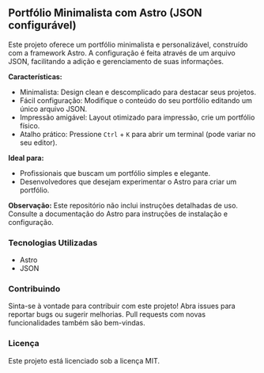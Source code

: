 ## Portfólio Minimalista com Astro (JSON configurável)

Este projeto oferece um portfólio minimalista e personalizável, construído com a framework Astro. A configuração é feita através de um arquivo JSON, facilitando a adição e gerenciamento de suas informações.

**Características:**

* Minimalista: Design clean e descomplicado para destacar seus projetos.
* Fácil configuração: Modifique o conteúdo do seu portfólio editando um único arquivo JSON.
* Impressão amigável: Layout otimizado para impressão, crie um portfólio físico.
* Atalho prático: Pressione `Ctrl` + `K` para abrir um terminal (pode variar no seu editor).

**Ideal para:**

* Profissionais que buscam um portfólio simples e elegante.
* Desenvolvedores que desejam experimentar o Astro para criar um portfólio.

**Observação:** Este repositório não inclui instruções detalhadas de uso. Consulte a documentação do Astro para instruções de instalação e configuração.

### Tecnologias Utilizadas

* Astro
* JSON

### Contribuindo

Sinta-se à vontade para contribuir com este projeto! Abra issues para reportar bugs ou sugerir melhorias. Pull requests com novas funcionalidades também são bem-vindas.

### Licença

Este projeto está licenciado sob a licença MIT.
